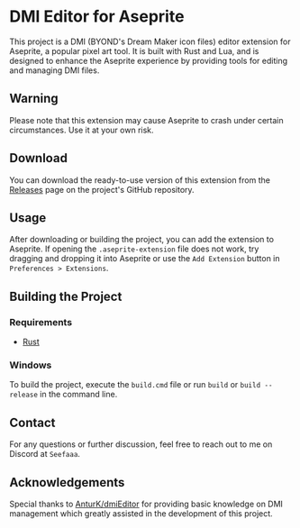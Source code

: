 # DMI Editor for Aseprite

This project is a DMI (BYOND's Dream Maker icon files) editor extension for Aseprite, a popular pixel art tool. It is built with Rust and Lua, and is designed to enhance the Aseprite experience by providing tools for editing and managing DMI files.

## Warning

Please note that this extension may cause Aseprite to crash under certain circumstances. Use it at your own risk.

## Download

You can download the ready-to-use version of this extension from the [Releases](https://github.com/Seefaaa/aseprite-dmi/releases) page on the project's GitHub repository.

## Usage

After downloading or building the project, you can add the extension to Aseprite. If opening the `.aseprite-extension` file does not work, try dragging and dropping it into Aseprite or use the `Add Extension` button in `Preferences > Extensions`.

## Building the Project

### Requirements

- [Rust](https://www.rust-lang.org/)

### Windows

To build the project, execute the `build.cmd` file or run `build` or `build --release` in the command line.

## Contact

For any questions or further discussion, feel free to reach out to me on Discord at `Seefaaa`.

## Acknowledgements

Special thanks to [AnturK/dmiEditor](https://github.com/AnturK/dmiEditor) for providing basic knowledge on DMI management which greatly assisted in the development of this project.
